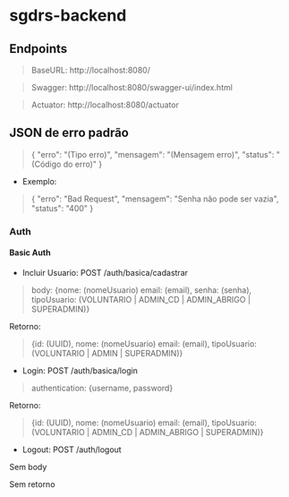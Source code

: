 # sgdrs-backend

## Endpoints
> BaseURL: http://localhost:8080/

> Swagger: http://localhost:8080/swagger-ui/index.html

> Actuator: http://localhost:8080/actuator 
 

## JSON de erro padrão
>{
>"erro": "(Tipo erro)",
>"mensagem": "(Mensagem erro)",
>"status": "(Código do erro)"
>}

- Exemplo:
>{
>"erro": "Bad Request",
>"mensagem": "Senha não pode ser vazia",
>"status": "400"
>}


### Auth
#### Basic Auth
- Incluir Usuario: POST /auth/basica/cadastrar
> body: {nome: (nomeUsuario) email: (email), senha: (senha), tipoUsuario: (VOLUNTARIO | ADMIN_CD | ADMIN_ABRIGO | SUPERADMIN)}

Retorno:
> {id: (UUID), nome: (nomeUsuario) email: (email), tipoUsuario: (VOLUNTARIO | ADMIN | SUPERADMIN)}

- Login: POST /auth/basica/login
> authentication: {username, password}

Retorno:
> {id: (UUID), nome: (nomeUsuario) email: (email), tipoUsuario: (VOLUNTARIO | ADMIN_CD | ADMIN_ABRIGO | SUPERADMIN)}


- Logout: POST /auth/logout

Sem body

Sem retorno